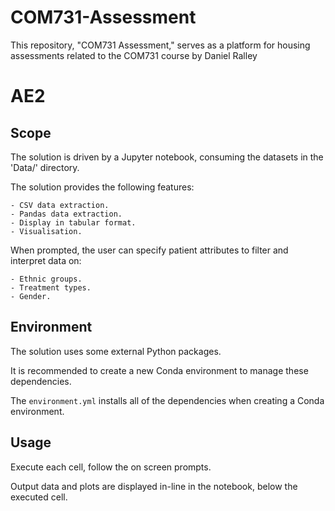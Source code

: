 # COM731-Assessment
This repository, "COM731 Assessment," serves as a platform for housing assessments related to the COM731 course by Daniel Ralley

# AE2
## Scope
The solution is driven by a Jupyter notebook, consuming the datasets in the 'Data/' directory.

The solution provides the following features:

    - CSV data extraction.
    - Pandas data extraction.
    - Display in tabular format.
    - Visualisation.

When prompted, the user can specify patient attributes to filter and interpret data on:

    - Ethnic groups.
    - Treatment types.
    - Gender.

## Environment
The solution uses some external Python packages.

It is recommended to create a new Conda environment to manage these dependencies.

The ```environment.yml``` installs all of the dependencies when creating a Conda environment.

## Usage
Execute each cell, follow the on screen prompts.

Output data and plots are displayed in-line in the notebook, below the executed cell.
